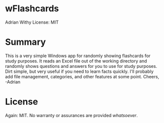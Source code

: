 wFlashcards
===========

Adrian Withy
License: MIT

# Summary

This is a very simple Windows app for randomly showing flashcards for study purposes.  It reads an Excel file out of the working directory and randomly shows questions and answers for you to use for study purposes.  Dirt simple, but very useful if you need to learn facts quickly.  I'll probably add file management, categories, and other features at some point.  Cheers, -Adrian


# License

Again: MIT.  No warranty or assurances are provided _whatsoever_.


